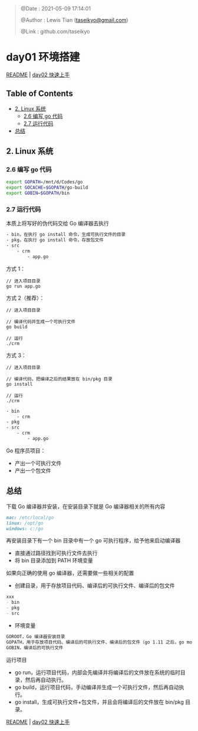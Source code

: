 > @Date    : 2021-05-09 17:14:01
>
> @Author  : Lewis Tian (taseikyo@gmail.com)
>
> @Link    : github.com/taseikyo

# day01 环境搭建

[README](../README.md) | [day02 快速上手](02.快速上手.md)

## Table of Contents

- [2. Linux 系统](#2-linux-系统)
	- [2.6 编写 go 代码](#26-编写-go-代码)
	- [2.7 运行代码](#27-运行代码)
- [总结](#总结)

## 2. Linux 系统

### 2.6 编写 go 代码

```Bash
export GOPATH=/mnt/d/Codes/go
export GOCACHE=$GOPATH/go-build
export GOBIN=$GOPATH/bin
```

### 2.7 运行代码

本质上将写好的伪代码交给 Go 编译器去执行

```Bash
- bin，在执行 go install 命令，生成可执行文件的目录
- pkg，在执行 go install 命令，存放包文件
- src
    - crm
        - app.go
```

方式 1：

```Golang
// 进入项目目录
go run app.go
```

方式 2（推荐）：

```Golang
// 进入项目目录

// 编译代码并生成一个可执行文件
go build

// 运行
./crm
```

方式 3：

```Golang
// 进入项目目录

// 编译代码，把编译之后的结果放在 bin/pkg 目录
go install

// 运行
./crm
```

```Bash
- bin
    - crm
- pkg
- src
    - crm
        - app.go
```

Go 程序员项目：

- 产出一个可执行文件
- 产出一个包文件

## 总结

下载 Go 编译器并安装，在安装目录下就是 Go 编译器相关的所有内容

```Markdown
mac: /etc/local/go
linux: /opt/go
windows: c:/go
```

再安装目录下有一个 bin 目录中有一个 go 可执行程序，给予他来启动编译器

- 直接通过路径找到可执行文件去执行
- 将 bin 目录添加到 PATH 环境变量

如果向正确的使用 go 编译器，还需要做一些相关的配置

- 创建目录，用于存放项目代码、编译后的可执行文件、编译后的包文件

```Markdown
xxx
- bin
- pkg
- src
```

- 环境变量

```Markdown
GOROOT，Go 编译器安装目录
GOPATH，用于存放项目代码、编译后的可执行文件、编译后的包文件（go 1.11 之后，go mod）
GOBIN，编译后的可执行文件

```

运行项目

- go run，运行项目代码，内部会先编译并将编译后的文件放在系统的临时目录，然后再自动执行。
- go build，运行项目代码，手动编译并生成一个可执行文件，然后再自动执行。
- go install，生成可执行文件+包文件，并且会将编译后的文件放在 bin/pkg 目录。

[README](../README.md) | [day02 快速上手](02.快速上手.md)
